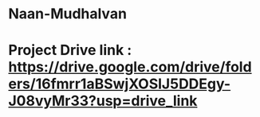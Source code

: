 # Naan-Mudhalvan
# Project Drive link : https://drive.google.com/drive/folders/16fmrr1aBSwjXOSlJ5DDEgy-J08vyMr33?usp=drive_link
